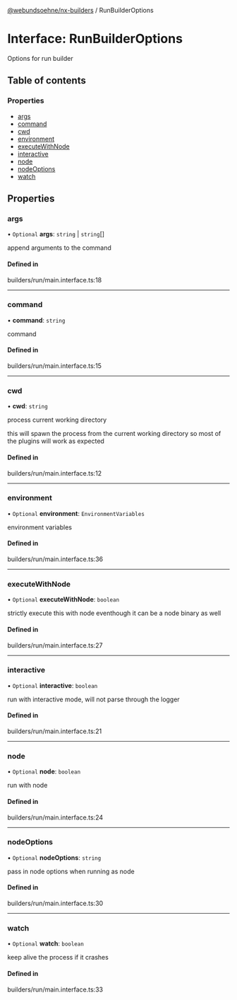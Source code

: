 [@webundsoehne/nx-builders](../README.md) / RunBuilderOptions

# Interface: RunBuilderOptions

Options for run builder

## Table of contents

### Properties

- [args](RunBuilderOptions.md#args)
- [command](RunBuilderOptions.md#command)
- [cwd](RunBuilderOptions.md#cwd)
- [environment](RunBuilderOptions.md#environment)
- [executeWithNode](RunBuilderOptions.md#executewithnode)
- [interactive](RunBuilderOptions.md#interactive)
- [node](RunBuilderOptions.md#node)
- [nodeOptions](RunBuilderOptions.md#nodeoptions)
- [watch](RunBuilderOptions.md#watch)

## Properties

### args

• `Optional` **args**: `string` \| `string`[]

append arguments to the command

#### Defined in

builders/run/main.interface.ts:18

___

### command

• **command**: `string`

command

#### Defined in

builders/run/main.interface.ts:15

___

### cwd

• **cwd**: `string`

process current working directory

this will spawn the process from the current working directory so most of the plugins will work as expected

#### Defined in

builders/run/main.interface.ts:12

___

### environment

• `Optional` **environment**: `EnvironmentVariables`

environment variables

#### Defined in

builders/run/main.interface.ts:36

___

### executeWithNode

• `Optional` **executeWithNode**: `boolean`

strictly execute this with node eventhough it can be a node binary as well

#### Defined in

builders/run/main.interface.ts:27

___

### interactive

• `Optional` **interactive**: `boolean`

run with interactive mode, will not parse through the logger

#### Defined in

builders/run/main.interface.ts:21

___

### node

• `Optional` **node**: `boolean`

run with node

#### Defined in

builders/run/main.interface.ts:24

___

### nodeOptions

• `Optional` **nodeOptions**: `string`

pass in node options when running as node

#### Defined in

builders/run/main.interface.ts:30

___

### watch

• `Optional` **watch**: `boolean`

keep alive the process if it crashes

#### Defined in

builders/run/main.interface.ts:33
